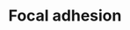 ---
annotations:
- id: PW:0000648
  parent: signaling pathway
  type: Pathway Ontology
  value: cell adhesion signaling pathway
authors:
- 169.230.77.174
- MaintBot
- Thomas
- Khanspers
- AlexanderPico
- Egonw
- Zari
- Dtruong
- MirellaKalafati
- Ariutta
- Eweitz
citedin:
- link: PMC9222608
- link: PMC9015122
- link: PMC8421385
- link: PMC8278688
- link: PMC8261657
- link: PMC7329820
- link: PMC6309236
- link: PMC5085087
- link: PMC2896198
description: Cell-matrix adhesions play essential roles in important biological processes
  including cell motility, cell proliferation, cell differentiation, regulation of
  gene expression and cell survival. At the cell-extracellular matrix contact points,
  specialized structures are formed and termed focal adhesions, where bundles of actin
  filaments are anchored to transmembrane receptors of the integrin family through
  a multi-molecular complex of junctional plaque proteins. Some of the constituents
  of focal adhesions participate in the structural link between membrane receptors
  and the actin cytoskeleton, while others are signalling molecules, including different
  protein kinases and phosphatases, their substrates, and various adapter proteins.
  Integrin signaling is dependent upon the non-receptor tyrosine kinase activities
  of the FAK and src proteins as well as the adaptor protein functions of FAK, src
  and Shc to initiate downstream signaling events. These signalling events culminate
  in reorganization of the actin cytoskeleton; a prerequisite for changes in cell
  shape and motility, and gene expression. Similar morphological alterations and modulation
  of gene expression are initiated by the binding of growth factors to their respective
  receptors, emphasizing the considerable crosstalk between adhesion- and growth factor-mediated
  signalling.  Proteins on this pathway have targeted assays available via the [https://assays.cancer.gov/available_assays?wp_id=WP306
  CPTAC Assay Portal]
last-edited: 2021-05-14
ndex: d9bdca58-8b5f-11eb-9e72-0ac135e8bacf
organisms:
- Homo sapiens
redirect_from:
- /index.php/Pathway:WP306
- /instance/WP306
revision: null
schema-jsonld:
- '@context': https://schema.org/
  '@id': https://wikipathways.github.io/pathways/WP306.html
  '@type': Dataset
  creator:
    '@type': Organization
    name: WikiPathways
  description: Cell-matrix adhesions play essential roles in important biological
    processes including cell motility, cell proliferation, cell differentiation, regulation
    of gene expression and cell survival. At the cell-extracellular matrix contact
    points, specialized structures are formed and termed focal adhesions, where bundles
    of actin filaments are anchored to transmembrane receptors of the integrin family
    through a multi-molecular complex of junctional plaque proteins. Some of the constituents
    of focal adhesions participate in the structural link between membrane receptors
    and the actin cytoskeleton, while others are signalling molecules, including different
    protein kinases and phosphatases, their substrates, and various adapter proteins.
    Integrin signaling is dependent upon the non-receptor tyrosine kinase activities
    of the FAK and src proteins as well as the adaptor protein functions of FAK, src
    and Shc to initiate downstream signaling events. These signalling events culminate
    in reorganization of the actin cytoskeleton; a prerequisite for changes in cell
    shape and motility, and gene expression. Similar morphological alterations and
    modulation of gene expression are initiated by the binding of growth factors to
    their respective receptors, emphasizing the considerable crosstalk between adhesion-
    and growth factor-mediated signalling.  Proteins on this pathway have targeted
    assays available via the [https://assays.cancer.gov/available_assays?wp_id=WP306
    CPTAC Assay Portal]
  keywords:
  - ACTB
  - ACTG1
  - ACTN1
  - ACTN4
  - AKT1
  - AKT2
  - AKT3
  - ARHGAP35
  - ARHGAP5
  - Actin cytoskeleton
  - BAD
  - BCAR1
  - BCL2
  - BIRC2
  - BIRC3
  - BLK
  - BRAF
  - BUB1B-PAK6
  - CAPN2
  - CAV1
  - CAV2
  - CAV3
  - CCND1
  - CCND2
  - CCND3
  - CDC42
  - CHAD
  - COL1A1
  - COL1A2
  - COL2A1
  - COL4A1
  - COL4A2
  - COL4A4
  - COL4A6
  - COL5A2
  - COL5A3
  - COL6A2
  - COMP
  - CRK
  - CRKL
  - Catnb
  - Cell Cycle
  - Cell Motility
  - DIAPH1
  - DOCK1
  - EGF
  - EGFR
  - ELK1
  - ERBB2
  - FGR
  - FIGF
  - FLNA
  - FLNB
  - FLNC
  - FLT1
  - FN1
  - FYN
  - GRB2
  - GSK3B
  - HCK
  - HGF
  - HRAS
  - IBSP
  - IGF1
  - IGF1R
  - ILK
  - ITGA1
  - ITGA10
  - ITGA11
  - ITGA2
  - ITGA2B
  - ITGA3
  - ITGA4
  - ITGA5
  - ITGA6
  - ITGA7
  - ITGA8
  - ITGA9
  - ITGAV
  - ITGB1
  - ITGB3
  - ITGB4
  - ITGB5
  - ITGB6
  - ITGB7
  - ITGB8
  - JUN
  - KDR
  - LAMA1
  - LAMA2
  - LAMA3
  - LAMA4
  - LAMA5
  - LAMB1
  - LAMB2
  - LAMB3
  - LAMC1
  - LAMC2
  - LAMC3
  - MAP2K1
  - MAPK1
  - MAPK10
  - MAPK3
  - MAPK8
  - MAPK9
  - MET
  - MYL10
  - MYL12A
  - MYL12B
  - MYL2
  - MYL5
  - MYL7
  - MYL9
  - MYLK
  - MYLK2
  - MYLK3
  - MYLK4
  - MYLPF
  - PAK1
  - PAK2
  - PAK3
  - PAK4
  - PAK6
  - PARVA
  - PARVB
  - PARVG
  - PDGFA
  - PDGFB
  - PDGFC
  - PDGFD
  - PDGFRA
  - PDGFRB
  - PDPK1
  - PGF
  - PI3K-Akt
  - PIK3CA
  - PIK3CB
  - PIK3CD
  - PIK3R1
  - PIK3R2
  - PIK3R3
  - PIP2
  - PIP3
  - PIP5K1C
  - PPP1CA
  - PPP1CB
  - PPP1CC
  - PPP1R12A
  - PPP1R12B
  - PPP1R12C
  - PRKCA
  - PRKCB
  - PRKCG
  - PTEN
  - PTK2
  - PTK6
  - PXN
  - Pathway
  - Phosphatidylinositol
  - RAC1
  - RAC2
  - RAC3
  - RAF1
  - RAP1A
  - RAP1B
  - RAPGEF1
  - RASGRF1
  - RELN
  - RHOA
  - ROCK1
  - ROCK2
  - 'Regulation of '
  - SHC1
  - SHC2
  - SHC3
  - SHC4
  - SOS1
  - SPP1
  - SRC
  - SRMS
  - STYK1
  - Signaling
  - Signaling Pathway
  - TESK2
  - THBS1
  - THBS2
  - THBS3
  - THBS4
  - TLN1
  - TLN2
  - TNC
  - TNK1
  - TNK2
  - TNN
  - TNR
  - TNXB
  - TXK
  - VASP
  - VAV1
  - VAV2
  - VAV3
  - VCL
  - VEGF
  - VEGFB
  - VEGFC
  - VTN
  - VWF
  - Wnt Signaling
  - XIAP
  - ZYX
  license: CC0
  name: Focal adhesion
seo: CreativeWork
title: Focal adhesion
wpid: WP306
---